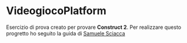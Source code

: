 # VideogiocoPlatform

Esercizio di prova creato per provare __Construct 2__.
Per realizzare questo progretto ho seguito la guida di [Samuele Sciacca](https://www.udemy.com/course/come-creare-un-videogioco-platform/)

